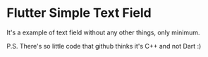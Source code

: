# Flutter Simple Text Field

It's a example of text field without any other things, only minimum.

P.S. There's so little code that github thinks it's C++ and not Dart :)
